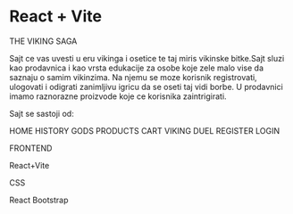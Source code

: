 # React + Vite

THE VIKING SAGA


Sajt ce vas uvesti u eru vikinga i osetice te taj miris vikinske bitke.Sajt sluzi kao prodavnica i kao vrsta edukacije za osobe koje zele malo vise da saznaju o samim vikinzima.
Na njemu se moze korisnik registrovati, ulogovati i odigrati zanimljivu igricu da se oseti taj vidi borbe. U prodavnici imamo raznorazne proizvode koje ce korisnika zaintrigirati.


Sajt se sastoji od:

HOME  HISTORY  GODS PRODUCTS CART
VIKING DUEL REGISTER  LOGIN



FRONTEND

React+Vite

CSS

React Bootstrap


